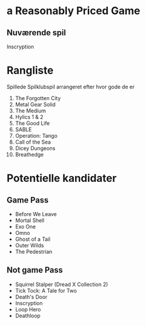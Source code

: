 # a Reasonably Priced Game

## Nuværende spil

Inscryption

# Rangliste

Spillede Spilklubspil arrangeret efter hvor gode de er

1. The Forgotten City
2. Metal Gear Solid
3. The Medium
4. Hylics 1 & 2
5. The Good Life
6. SABLE
7. Operation: Tango
8. Call of the Sea
9. Dicey Dungeons
10. Breathedge


# Potentielle kandidater

## Game Pass

- Before We Leave
- Mortal Shell
- Exo One
- Omno
- Ghost of a Tail
- Outer Wilds
- The Pedestrian

## Not game Pass

- Squirrel Stalper (Dread X Collection 2)
- Tick Tock: A Tale for Two
- Death's Door
- Inscryption
- Loop Hero
- Deathloop
